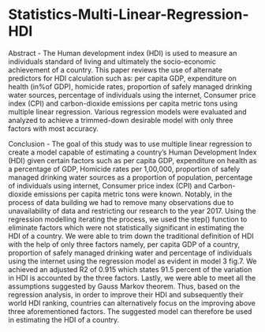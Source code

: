 # Statistics-Multi-Linear-Regression-HDI

Abstract - 
  The Human development index (HDI) is used to measure an individuals standard of living and ultimately the socio-economic achievement of a country. This paper reviews the use of alternate predictors for HDI calculation such as: per capita GDP, expenditure on health (in%of GDP), homicide rates, proportion of safely managed drinking water sources, percentage of individuals using the internet, Consumer price index (CPI) and carbon-dioxide emissions per capita metric tons using multiple linear regression. Various regression models were evaluated and analyzed to achieve a trimmed-down desirable model with only three factors with most accuracy.


Conclusion -
  The goal of this study was to use multiple linear regression to create a model capable of estimating a country’s Human Development Index (HDI) given certain factors such as per capita GDP, expenditure on health as a percentage of GDP, Homicide rates per 1,00,000, proportion of safely managed drinking water sources as a proportion of population, percentage of individuals using internet, Consumer price index (CPI) and Carbon-dioxide emissions per capita metric tons were known. Notably, in the process of data building we had to remove many observations due to unavailability of data and restricting our research to the year 2017. Using the regression modelling iterating the process, we used the step() function to eliminate factors which were not statistically significant in estimating the HDI of a country. We were able to trim down the traditional definition of HDI with the help of only three factors namely, per capita GDP of a country, proportion of safely managed drinking water and percentage of individuals using the internet using the regression model as evident in model 3 fig.7. We achieved an adjusted R2 of 0.915 which states 91.5 percent of the variation in HDI is accounted by the three factors. Lastly, we were able to meet all the assumptions suggested by Gauss Markov theorem. Thus, based on the regression analysis, in order to improve their HDI and subsequently their world HDI ranking, countries can alternatively focus on the improving above three aforementioned factors. The suggested model can therefore be used in estimating the HDI of a country.
